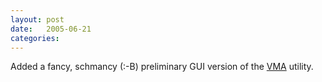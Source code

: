 ```yaml
---
layout: post
date:   2005-06-21
categories:
---
```

Added a fancy, schmancy (:-B) preliminary GUI version of the <a href="zvm/vma/">VMA</a> utility.
